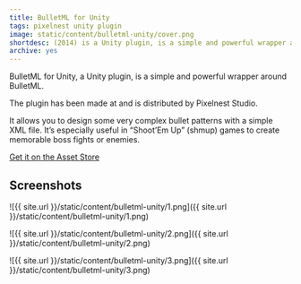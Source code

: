 ```yaml
---
title: BulletML for Unity
tags: pixelnest unity plugin
image: static/content/bulletml-unity/cover.png
shortdesc: (2014) is a Unity plugin, is a simple and powerful wrapper around BulletML
archive: yes
---
```


BulletML for Unity, a Unity plugin, is a simple and powerful wrapper around BulletML.

The plugin has been made at and is distributed by Pixelnest Studio.

It allows you to design some very complex bullet patterns with a simple XML file. It’s especially useful in “Shoot’Em Up” (shmup) games to create memorable boss fights or enemies.

[Get it on the Asset Store](http://bulletml-for-unity.pixelnest.io)

## Screenshots

![{{ site.url }}/static/content/bulletml-unity/1.png]({{ site.url }}/static/content/bulletml-unity/1.png)

![{{ site.url }}/static/content/bulletml-unity/2.png]({{ site.url }}/static/content/bulletml-unity/2.png)

![{{ site.url }}/static/content/bulletml-unity/3.png]({{ site.url }}/static/content/bulletml-unity/3.png)
